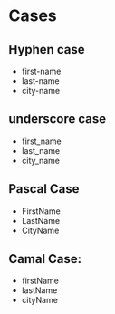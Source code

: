 # Cases
## Hyphen case
- first-name
- last-name
- city-name
## underscore case
- first_name
- last_name
- city_name
## Pascal Case
- FirstName
- LastName
- CityName
## Camal Case:
- firstName
- lastName
- cityName